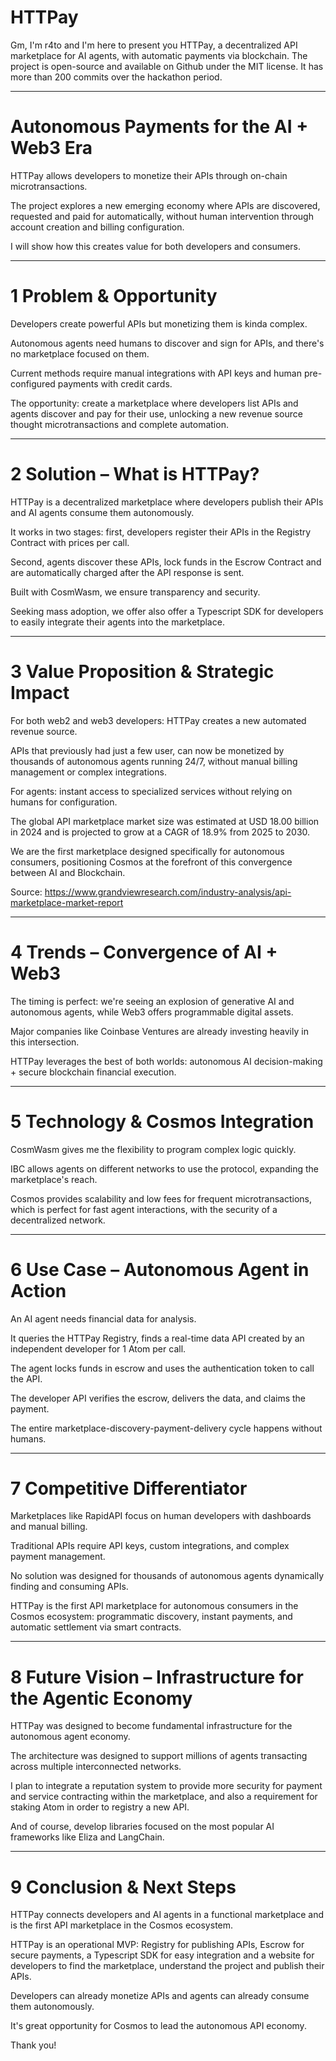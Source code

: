 
# HTTPay

Gm, I'm r4to and I'm here to present you HTTPay, a decentralized API marketplace for AI agents, with automatic payments via blockchain. The project is open-source and available on Github under the MIT license. It has more than 200 commits over the hackathon period.

---

# Autonomous Payments for the AI + Web3 Era

HTTPay allows developers to monetize their APIs through on-chain microtransactions.

The project explores a new emerging economy where APIs are discovered, requested and paid for
automatically, without human intervention through account creation and billing configuration.

I will show how this creates value for both developers and consumers.

---


# 1 Problem & Opportunity

Developers create powerful APIs but monetizing them is kinda complex.

Autonomous agents need humans to discover and sign for APIs, and there's no marketplace focused on them.

Current methods require manual integrations with API keys and human pre-configured payments with credit cards.

The opportunity: create a marketplace where developers list APIs and agents discover and pay for their use, unlocking a new revenue source thought microtransactions and complete automation.

---


# 2 Solution – What is HTTPay?

HTTPay is a decentralized marketplace where developers publish their APIs and AI agents consume them autonomously.

It works in two stages: first, developers register their APIs in the Registry Contract with prices per call.

Second, agents discover these APIs, lock funds in the Escrow Contract and are automatically charged after the API response is sent.

Built with CosmWasm, we ensure transparency and security.

Seeking mass adoption, we offer also offer a Typescript SDK for developers to easily integrate their agents into the marketplace.

---


# 3 Value Proposition & Strategic Impact

For both web2 and web3 developers: HTTPay creates a new automated revenue source.

APIs that previously had just a few user, can now be monetized by thousands of autonomous agents running 24/7, without manual billing management or complex integrations.

For agents: instant access to specialized services without relying on humans for configuration.

The global API marketplace market size was estimated at USD 18.00 billion in 2024 and is projected to grow at a CAGR of 18.9% from 2025 to 2030.

We are the first marketplace designed specifically for autonomous consumers, positioning Cosmos at the forefront of this convergence between AI and Blockchain.

Source: https://www.grandviewresearch.com/industry-analysis/api-marketplace-market-report

---


# 4 Trends – Convergence of AI + Web3

The timing is perfect: we're seeing an explosion of generative AI and autonomous agents, while Web3 offers programmable digital assets.

Major companies like Coinbase Ventures are already investing heavily in this intersection.

HTTPay leverages the best of both worlds: autonomous AI decision-making + secure blockchain financial execution.

---


# 5 Technology & Cosmos Integration

CosmWasm gives me the flexibility to program complex logic quickly.

IBC allows agents on different networks to use the protocol, expanding the marketplace's reach.

Cosmos provides scalability and low fees for frequent microtransactions, which is perfect for fast agent interactions, with the security of a decentralized network.

---


# 6 Use Case – Autonomous Agent in Action

An AI agent needs financial data for analysis.

It queries the HTTPay Registry, finds a real-time data API created by an independent developer for 1 Atom per call.

The agent locks funds in escrow and uses the authentication token to call the API.

The developer API verifies the escrow, delivers the data, and claims the payment.

The entire marketplace-discovery-payment-delivery cycle happens without humans.

---

# 7 Competitive Differentiator

Marketplaces like RapidAPI focus on human developers with dashboards and manual billing.

Traditional APIs require API keys, custom integrations, and complex payment management.

No solution was designed for thousands of autonomous agents dynamically finding and consuming APIs.

HTTPay is the first API marketplace for autonomous consumers in the Cosmos ecosystem: programmatic discovery, instant payments, and automatic settlement via smart contracts.

---


# 8 Future Vision – Infrastructure for the Agentic Economy

HTTPay was designed to become fundamental infrastructure for the autonomous agent economy.

The architecture was designed to support millions of agents transacting across multiple interconnected networks.

I plan to integrate a reputation system to provide more security for payment and service contracting within the marketplace, and also a requirement for staking Atom in order to registry a new API.

And of course, develop libraries focused on the most popular AI frameworks like Eliza and LangChain.

---


# 9 Conclusion & Next Steps

HTTPay connects developers and AI agents in a functional marketplace and is the first API marketplace in the Cosmos ecosystem.

HTTPay is an operational MVP: Registry for publishing APIs, Escrow for secure payments, a Typescript SDK for easy integration and a website for developers to find the marketplace, understand the project and publish their APIs.

Developers can already monetize APIs and agents can already consume them autonomously.

It's great opportunity for Cosmos to lead the autonomous API economy.


Thank you!
